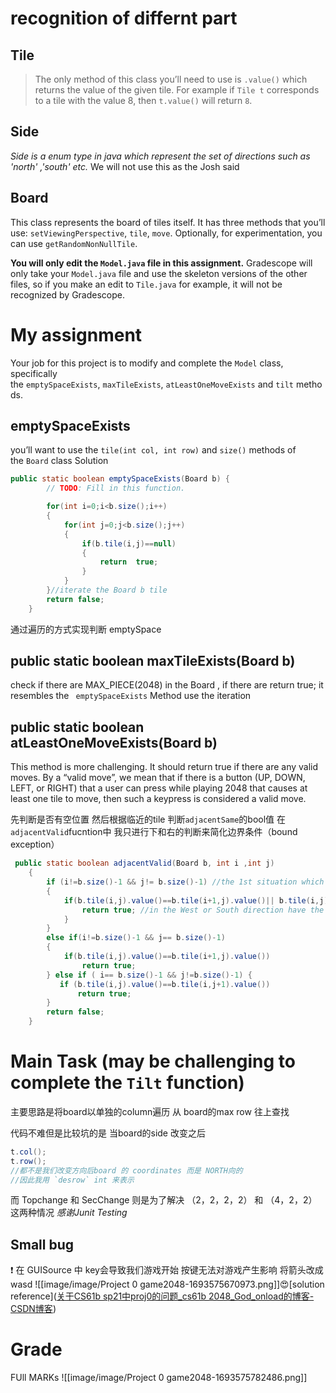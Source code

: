 # recognition of differnt part 
## Tile
 >The only method of this class you’ll need to use is `.value()` which returns the value of the given tile. For example if `Tile t` corresponds to a tile with the value 8, then `t.value()` will return `8`.
 
 ## Side 
 *Side is a enum type in java which represent the set of directions such as 'north' ,'south' etc.*
 We will not use this as the Josh said

## Board

This class represents the board of tiles itself. It has three methods that you’ll use: `setViewingPerspective`, `tile`, `move`. Optionally, for experimentation, you can use `getRandomNonNullTile`.

**You will only edit the `Model.java` file in this assignment.** Gradescope will only take your `Model.java` file and use the skeleton versions of the other files, so if you make an edit to `Tile.java` for example, it will not be recognized by Gradescope.

# My assignment
Your job for this project is to modify and complete the `Model` class, specifically the `emptySpaceExists`, `maxTileExists`, `atLeastOneMoveExists` and `tilt` methods.

## emptySpaceExists
 you’ll want to use the `tile(int col, int row)` and `size()` methods of the `Board` class
 Solution
```java
public static boolean emptySpaceExists(Board b) {
        // TODO: Fill in this function.

        for(int i=0;i<b.size();i++)
        {
            for(int j=0;j<b.size();j++)
            {
                if(b.tile(i,j)==null)
                {
                    return  true;
                }
            }
        }//iterate the Board b tile
        return false;
    }
```
通过遍历的方式实现判断 emptySpace

## public static boolean maxTileExists(Board b)
check if there are MAX_PIECE(2048) in the Board  , if there are return true;
it resembles the ` emptySpaceExists` Method 
use the iteration

## public static boolean atLeastOneMoveExists(Board b)

This method is more challenging. It should return true if there are any valid moves. By a “valid move”, we mean that if there is a button (UP, DOWN, LEFT, or RIGHT) that a user can press while playing 2048 that causes at least one tile to move, then such a keypress is considered a valid move.

先判断是否有空位置
然后根据临近的tile 判断`adjacentSame`的bool值
在 `adjacentValid`fucntion中 我只进行下和右的判断来简化边界条件（bound exception）
```java
 public static boolean adjacentValid(Board b, int i ,int j)
    {
        if (i!=b.size()-1 && j!= b.size()-1) //the 1st situation which is the normal
        {
            if(b.tile(i,j).value()==b.tile(i+1,j).value()|| b.tile(i,j).value()==b.tile(i,j+1).value()) {
                return true; //in the West or South direction have the same value
            }
        }
        else if(i!=b.size()-1 && j== b.size()-1)
        {
            if(b.tile(i,j).value()==b.tile(i+1,j).value())
                return true;
        } else if ( i== b.size()-1 && j!=b.size()-1) {
           if (b.tile(i,j).value()==b.tile(i,j+1).value())
               return true;
        }
        return false;
    }
```

# Main Task (may be challenging to complete the `Tilt` function)

主要思路是将board以单独的column遍历 从 board的max row 往上查找 

代码不难但是比较坑的是  当board的side 改变之后
```java
t.col();
t.row();
//都不是我们改变方向后board 的 coordinates 而是 NORTH向的
//因此我用 `desrow` int 来表示

```

而 Topchange 和 SecChange 则是为了解决 （2，2，2，2） 和 （4，2，2） 这两种情况
*感谢Junit Testing*


## Small bug
❗ 在 GUISource 中 key会导致我们游戏开始 按键无法对游戏产生影响 将箭头改成 wasd
![[image/image/Project 0   game2048-1693575670973.png]]😍[solution reference]([关于CS61b sp21中proj0的问题_cs61b 2048_God_onload的博客-CSDN博客](https://blog.csdn.net/God_onload/article/details/126210507))

# Grade 
FUll MARKs
![[image/image/Project 0   game2048-1693575782486.png]]